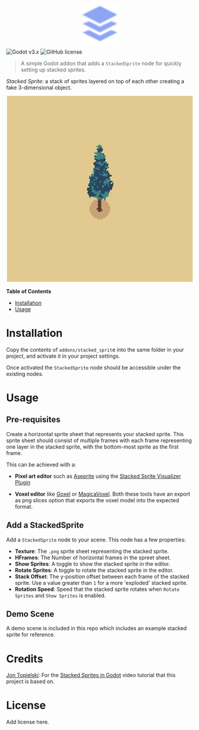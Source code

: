 <p align="center">
 <img width="20%" height="20%" src="addons/stacked_sprite/icon.svg">
</p>

![Godot v3.x](https://img.shields.io/badge/Godot-v3.x-%23478cbf?logo=godot-engine&logoColor=white&style=flat-square) 
![GitHub license](https://img.shields.io/badge/license-MIT-478cbf?style=flat-square)

> A simple Godot addon that adds a `StackedSprite` node for quickly setting up stacked sprites.

*Stacked Sprite*: a stack of sprites layered on top of each other creating a fake  3-dimensional object.

<p align="center">
  <img src="stacked_sprite_demo.gif">
</p>

**Table of Contents**
 - [Installation](#installation)
 - [Usage](#usage)

# Installation

Copy the contents of `addons/stacked_sprit`e into the same folder in your project, and activate it in your project settings.

Once activated the `StackedSprite` node should be accessible under the existing nodes.

# Usage

## Pre-requisites

Create a horizontal sprite sheet that represents your stacked sprite. This sprite sheet should consist of multiple frames with each frame representing one layer in the stacked sprite, with the bottom-most sprite as the first frame.

This can be achieved with a:

- **Pixel art editor** such as [Aseprite](https://www.aseprite.org/) using the [Stacked Sprite Visualizer Plugin](https://github.com/jontopielski/aseprite-stacked-sprite-visualizer)

- **Voxel editor** like [Goxel](https://goxel.xyz/) or [MagicaVoxel](https://ephtracy.github.io/). Both these tools have an export as png slices option that exports the voxel model into the expected format.

## Add a StackedSprite

Add a `StackedSprite` node to your scene. This node has a few properties:

- **Texture**: The `.png` sprite sheet representing the stacked sprite.
- **HFrames**: The Number of horizontal frames in the spreet sheet.
- **Show Sprites**: A toggle to show the stacked sprite in the editor.
- **Rotate Sprites**: A toggle to rotate the stacked sprite in the editor.
- **Stack Offset**: The y-position offset between each frame of the stacked sprite. Use a value greater than `1` for a more 'exploded' stacked sprite.
- **Rotation Speed**: Speed that the stacked sprite rotates when `Rotate Sprites` and `Show Sprites` is enabled.

## Demo Scene

A demo scene is included in this repo which includes an example stacked sprite for reference.

# Credits

[Jon Topielski](https://twitter.com/jontopielski): For the [Stacked Sprites in Godot](https://youtu.be/_Z5eg9UvLRw?si=cpbfdlwlN89V9gII) video tutorial that this project is based on.

# License

Add license here.